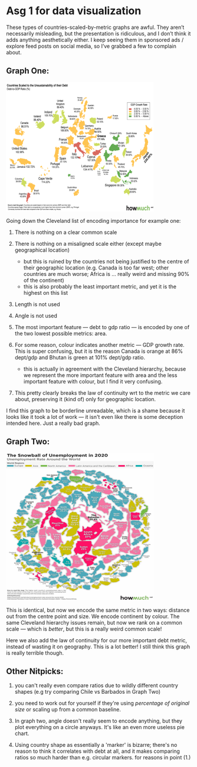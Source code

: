 # Asg 1 for data visualization 

These types of countries-scaled-by-metric graphs are awful. They aren’t necessarily misleading, but the presentation is ridiculous, and I don’t think it adds anything aesthetically either. I keep seeing them in sponsored ads / explore feed posts on social media, so I’ve grabbed a few to complain about.

## Graph One:


<img src="https://raw.githubusercontent.com/JasonPekos/Stat744/main/1Asg/Asg1Graph1.jpg" width="400" height="350" />

Going down the Cleveland list of encoding importance for example one:

1. There is nothing on a clear common scale 
2. There is nothing on a misaligned scale either (except maybe geographical location)
	- but this is ruined by the countries not being justified to the centre of their geographic location 		(e.g. Canada is too far west; other countries are much worse; Africa is … really weird and missing 90% of the continent)
	- this is also probably the least important metric, and yet it is the highest on this list
3.  Length is not used
4.  Angle is not used
5. The most important feature — debt to gdp ratio — is encoded by one of the two lowest possible metrics:              area.

6. For some reason, colour indicates another metric — GDP growth rate. This is super confusing, but it is the reason Canada is orange at 86% dept/gdp and Bhutan is green at 101% dept/gdp ratio. 
	 - this is actually in agreement with the Cleveland hierarchy, because we represent the more important feature with area and the less important feature with colour, but I find it very confusing. 

7. This pretty clearly breaks the law of continuity wrt to the metric we care about, preserving it (kind of) only for geographic location.

I find this graph to be borderline unreadable, which is a shame because it looks like it took a lot of work — it isn't even like there is some deception intended here. Just a really bad graph. 


## Graph Two:

<img src="https://raw.githubusercontent.com/JasonPekos/Stat744/main/1Asg/Asg1Graph2.jpg" width="400" height="400" />


This is identical, but now we encode the same metric in two ways: distance out from the centre point and size. We encode continent by colour. The same Cleveland hierarchy issues remain, but now we rank on a common scale — which is _better_, but this is a really weird common scale!

Here we also add the law of continuity for our more important debt metric, instead of wasting it on geography. This is a lot better! I still think this graph is really terrible though. 

## Other Nitpicks:

1. you can't really even compare ratios due to wildly different country shapes (e.g try comparing Chile vs Barbados in Graph Two)

2. you need to work out for yourself if they're using _percentage of original size_ or scaling up from a common baseline.

3. In graph two, angle doesn't really seem to encode anything, but they plot everything on a circle anyways. It's like an even more useless pie chart. 

4. Using country shape as essentially a 'marker' is bizarre; there's no reason to think it correlates with debt at all, and it makes comparing ratios so much harder than e.g. circular markers. for reasons in point (1.)



